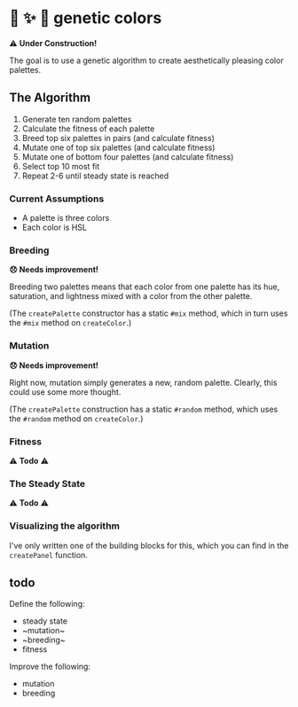 # :art: :sparkles: :bug: genetic colors
:warning: **Under Construction!**

The goal is to use a genetic algorithm to create aesthetically pleasing color palettes.

## The Algorithm

1. Generate ten random palettes
2. Calculate the fitness of each palette
3. Breed top six palettes in pairs (and calculate fitness)
4. Mutate one of top six palettes (and calculate fitness)
5. Mutate one of bottom four palettes (and calculate fitness)
6. Select top 10 most fit
7. Repeat 2-6 until steady state is reached

### Current Assumptions
* A palette is three colors
* Each color is HSL 

### Breeding
**:disappointed: Needs improvement!** 

Breeding two palettes means that each color from one palette has its hue, saturation, and lightness mixed with a color from the other palette.

(The `createPalette` constructor has a static `#mix` method, which in turn uses the `#mix` method on `createColor`.)

### Mutation
**:disappointed: Needs improvement!** 

Right now, mutation simply generates a new, random palette. Clearly, this could use some more thought.

(The `createPalette` construction has a static `#random` method, which uses the `#random` method on `createColor`.)

### Fitness
:warning: **Todo** :warning:

### The Steady State
:warning: **Todo** :warning:

### Visualizing the algorithm
I've only written one of the building blocks for this, which you can find in the `createPanel` function.

## todo
Define the following:
- steady state
- ~mutation~
- ~breeding~
- fitness

Improve the following:
- mutation
- breeding

